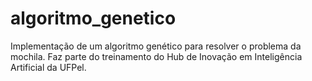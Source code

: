 # algoritmo_genetico
Implementação de um algoritmo genético para resolver o problema da mochila. Faz parte do treinamento do Hub de Inovação em Inteligência Artificial da UFPel.
